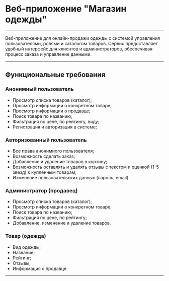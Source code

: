 # Веб-приложение "Магазин одежды"

---

Веб-приложение для онлайн-продажи одежды 
с системой управления пользователями, 
ролями и каталогом товаров. Сервис 
предоставляет удобный интерфейс для клиентов и администраторов, обеспечивая процесс 
заказа и управление данными.

---

## Функциональные требования

### Анонимный пользователь
- Просмотр списка товаров (каталог);
- Просмотр информации о конкретном товаре;
- Просмотр информации о продавце;
- Поиск товара по названию;
- Фильтрация по цене, по рейтингу, виду;
- Регистрация и авторизация в системе;

### Авторизованный пользователь
- Все права анонимного пользователя;
- Возможность сделать заказ;
- Добавление и удаление товаров в корзину;
- Возможность оставлять и удалять отзывы с текстом и оценкой (1-5 звезд) к купленным товарам;
- Изменение пользовательских данных (пароль, email)

### Администратор (продавец)
- Просмотр списка товаров (каталог);
- Просмотр информации о конкретном товаре;
- Поиск товара по названию;
- Фильтрация по цене, по рейтингу;
- Добавление, изменение и удаление товаров.

### Товар (одежда)
- Вид одежды;
- Название;
- Рейтинг;
- Отзывы;
- Информация о продавце.
---
